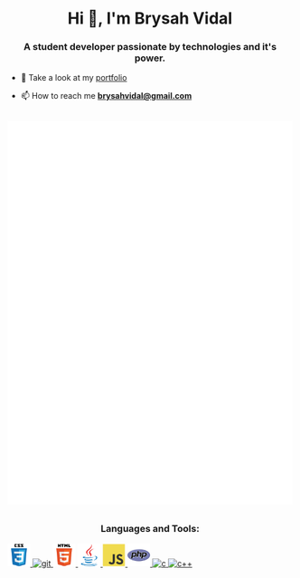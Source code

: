 <h1 align="center">Hi 👋, I'm Brysah Vidal</h1>

<h3 align="center">A student developer passionate by technologies and it's power.</h3>

- 🌱 Take a look at my [portfolio](https://brysah.webflow.io)

- 📫 How to reach me **brysahvidal@gmail.com**

## 
![Metrics](https://github.com/brysah/brysah/blob/main/github-metrics.svg)

## <h3 align="center">Languages and Tools:</h3>

   <a href="https://www.w3schools.com/css/" target="_blank"> <img src="https://raw.githubusercontent.com/devicons/devicon/master/icons/css3/css3-original-wordmark.svg" alt="css3" width="40" height="40"/> </a>   <a href="https://git-scm.com/" target="_blank"> <img src="https://www.vectorlogo.zone/logos/git-scm/git-scm-icon.svg" alt="git" width="40" height="40"/> </a>  <a href="https://www.w3.org/html/" target="_blank"> <img src="https://raw.githubusercontent.com/devicons/devicon/master/icons/html5/html5-original-wordmark.svg" alt="html5" width="40" height="40"/> </a>  <a href="https://www.java.com" target="_blank"> <img src="https://raw.githubusercontent.com/devicons/devicon/master/icons/java/java-original.svg" alt="java" width="40" height="40"/> </a> <a href="https://developer.mozilla.org/en-US/docs/Web/JavaScript" target="_blank"> <img src="https://raw.githubusercontent.com/devicons/devicon/master/icons/javascript/javascript-original.svg" alt="javascript" width="40" height="40"/> </a> <a href="https://laravel.com/" target="_blank"> <a href="https://materializecss.com/" target="_blank">   <a href="https://www.php.net" target="_blank"> <img src="https://raw.githubusercontent.com/devicons/devicon/master/icons/php/php-original.svg" alt="php" width="40" height="40"/> </a> <a href= "https://docs.microsoft.com/pt-br/cpp/c-language/?view=msvc-170"><img src="https://cdn.jsdelivr.net/gh/devicons/devicon/icons/c/c-original.svg" alt="c" width="40" height="40"/>
</a><a href= "https://docs.microsoft.com/pt-br/cpp/c-language/?view=msvc-170"><img src="https://cdn.jsdelivr.net/gh/devicons/devicon/icons/cplusplus/cplusplus-original.svg" alt="c++" width="40" height="40"/></a>





